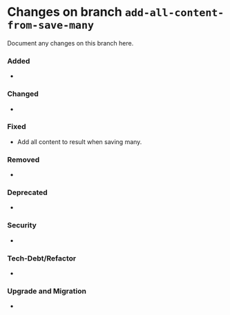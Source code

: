 # Changes on branch `add-all-content-from-save-many`
Document any changes on this branch here.
### Added
- 

### Changed
- 

### Fixed
- Add all content to result when saving many.

### Removed
- 

### Deprecated
- 

### Security
- 

### Tech-Debt/Refactor
- 

### Upgrade and Migration
- 

